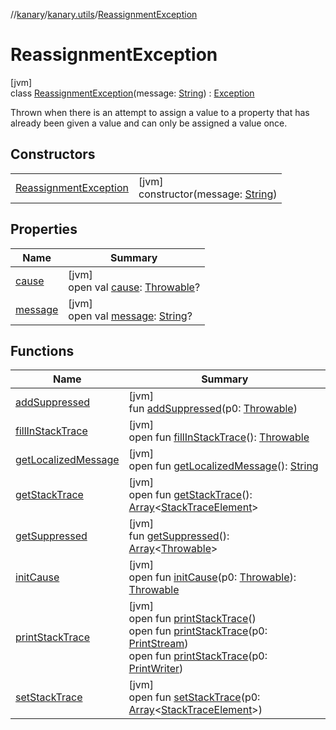 //[kanary](../../../index.md)/[kanary.utils](../index.md)/[ReassignmentException](index.md)

# ReassignmentException

[jvm]\
class [ReassignmentException](index.md)(message: [String](https://kotlinlang.org/api/latest/jvm/stdlib/kotlin/-string/index.html)) : [Exception](https://docs.oracle.com/javase/8/docs/api/java/lang/Exception.html)

Thrown when there is an attempt to assign a value to a property that has already been given a value and can only be assigned a value once.

## Constructors

| | |
|---|---|
| [ReassignmentException](-reassignment-exception.md) | [jvm]<br>constructor(message: [String](https://kotlinlang.org/api/latest/jvm/stdlib/kotlin/-string/index.html)) |

## Properties

| Name | Summary |
|---|---|
| [cause](index.md#-654012527%2FProperties%2F-1216412040) | [jvm]<br>open val [cause](index.md#-654012527%2FProperties%2F-1216412040): [Throwable](https://kotlinlang.org/api/latest/jvm/stdlib/kotlin/-throwable/index.html)? |
| [message](index.md#1824300659%2FProperties%2F-1216412040) | [jvm]<br>open val [message](index.md#1824300659%2FProperties%2F-1216412040): [String](https://kotlinlang.org/api/latest/jvm/stdlib/kotlin/-string/index.html)? |

## Functions

| Name | Summary |
|---|---|
| [addSuppressed](index.md#282858770%2FFunctions%2F-1216412040) | [jvm]<br>fun [addSuppressed](index.md#282858770%2FFunctions%2F-1216412040)(p0: [Throwable](https://kotlinlang.org/api/latest/jvm/stdlib/kotlin/-throwable/index.html)) |
| [fillInStackTrace](index.md#-1102069925%2FFunctions%2F-1216412040) | [jvm]<br>open fun [fillInStackTrace](index.md#-1102069925%2FFunctions%2F-1216412040)(): [Throwable](https://kotlinlang.org/api/latest/jvm/stdlib/kotlin/-throwable/index.html) |
| [getLocalizedMessage](index.md#1043865560%2FFunctions%2F-1216412040) | [jvm]<br>open fun [getLocalizedMessage](index.md#1043865560%2FFunctions%2F-1216412040)(): [String](https://kotlinlang.org/api/latest/jvm/stdlib/kotlin/-string/index.html) |
| [getStackTrace](index.md#2050903719%2FFunctions%2F-1216412040) | [jvm]<br>open fun [getStackTrace](index.md#2050903719%2FFunctions%2F-1216412040)(): [Array](https://kotlinlang.org/api/latest/jvm/stdlib/kotlin/-array/index.html)&lt;[StackTraceElement](https://docs.oracle.com/javase/8/docs/api/java/lang/StackTraceElement.html)&gt; |
| [getSuppressed](index.md#672492560%2FFunctions%2F-1216412040) | [jvm]<br>fun [getSuppressed](index.md#672492560%2FFunctions%2F-1216412040)(): [Array](https://kotlinlang.org/api/latest/jvm/stdlib/kotlin/-array/index.html)&lt;[Throwable](https://kotlinlang.org/api/latest/jvm/stdlib/kotlin/-throwable/index.html)&gt; |
| [initCause](index.md#-418225042%2FFunctions%2F-1216412040) | [jvm]<br>open fun [initCause](index.md#-418225042%2FFunctions%2F-1216412040)(p0: [Throwable](https://kotlinlang.org/api/latest/jvm/stdlib/kotlin/-throwable/index.html)): [Throwable](https://kotlinlang.org/api/latest/jvm/stdlib/kotlin/-throwable/index.html) |
| [printStackTrace](index.md#-1769529168%2FFunctions%2F-1216412040) | [jvm]<br>open fun [printStackTrace](index.md#-1769529168%2FFunctions%2F-1216412040)()<br>open fun [printStackTrace](index.md#1841853697%2FFunctions%2F-1216412040)(p0: [PrintStream](https://docs.oracle.com/javase/8/docs/api/java/io/PrintStream.html))<br>open fun [printStackTrace](index.md#1175535278%2FFunctions%2F-1216412040)(p0: [PrintWriter](https://docs.oracle.com/javase/8/docs/api/java/io/PrintWriter.html)) |
| [setStackTrace](index.md#2135801318%2FFunctions%2F-1216412040) | [jvm]<br>open fun [setStackTrace](index.md#2135801318%2FFunctions%2F-1216412040)(p0: [Array](https://kotlinlang.org/api/latest/jvm/stdlib/kotlin/-array/index.html)&lt;[StackTraceElement](https://docs.oracle.com/javase/8/docs/api/java/lang/StackTraceElement.html)&gt;) |
